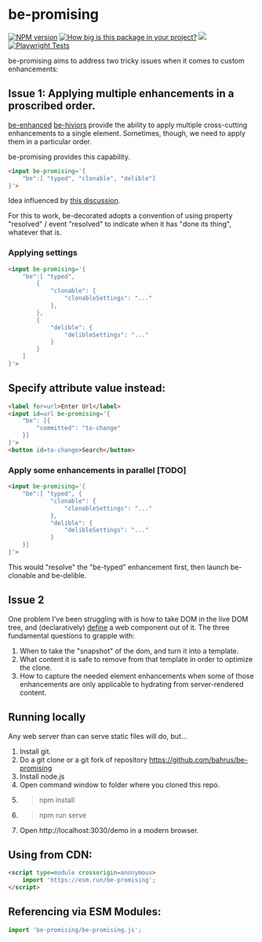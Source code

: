 # be-promising

[![NPM version](https://badge.fury.io/js/be-promising.png)](http://badge.fury.io/js/be-promising)
[![How big is this package in your project?](https://img.shields.io/bundlephobia/minzip/be-promising?style=for-the-badge)](https://bundlephobia.com/result?p=be-promising)
<img src="http://img.badgesize.io/https://cdn.jsdelivr.net/npm/be-promising?compression=gzip">
[![Playwright Tests](https://github.com/bahrus/be-promising/actions/workflows/CI.yml/badge.svg?branch=baseline)](https://github.com/bahrus/be-promising/actions/workflows/CI.yml)

be-promising aims to address two tricky issues when it comes to custom enhancements:

## Issue 1:  Applying multiple enhancements in a proscribed order.

[be-enhanced](https://github.com/bahrus/be-enhanced) [be-hiviors](https://github.com/bahrus/be-hive) provide the ability to apply multiple cross-cutting enhancements to a single element.  Sometimes, though, we need to apply them in a particular order.

be-promising provides this capability.

```html
<input be-promising='{
    "be":[ "typed", "clonable", "delible"]
}'>
```

Idea influenced by [this discussion](https://twitter.com/dan_abramov/status/1563307506482696192).

For this to work, be-decorated adopts a convention of using property "resolved" / event "resolved" to indicate when it has "done its thing", whatever that is.

### Applying settings

```html
<input be-promising='{
    "be":[ "typed", 
        {
            "clonable": {
                "clonableSettings": "..."
            },
        },
        {
            "delible": {
                "delibleSettings": "..."
            }
        }
    ]
}'>
```

## Specify attribute value instead:

```html
<label for=url>Enter Url</label>
<input id=url be-promising='{
    "be": [{
        "committed": "to-change"
    }]
}'>
<button id=to-change>Search</button>
```

### Apply some enhancements in parallel [TODO]

```html
<input be-promising='{
    "be":[ "typed", {
            "clonable": {
                "clonableSettings": "..."
            },
            "delible": {
                "delibleSettings": "..."
            }
    }]
}'>
```

This would "resolve" the "be-typed" enhancement first, then launch be-clonable and be-delible.

## Issue 2

One problem I've been struggling with is how to take DOM in the live DOM tree, and (declaratively) [define](https://github.com/bahrus/be-definitive) a web component out of it.  The three fundamental questions to grapple with:

1.  When to take the "snapshot" of the dom, and turn it into a template.
2.  What content it is safe to remove from that template in order to optimize the clone.
3.  How to capture the needed element enhancements when some of those enhancements are only applicable to hydrating from server-rendered content.

## Running locally

Any web server than can serve static files will do, but...

1.  Install git.
2.  Do a git clone or a git fork of repository https://github.com/bahrus/be-promising
3.  Install node.js
4.  Open command window to folder where you cloned this repo.
5.  > npm install
6.  > npm run serve
7.  Open http://localhost:3030/demo in a modern browser.

## Using from CDN:

```html
<script type=module crossorigin=anonymous>
    import 'https://esm.run/be-promising';
</script>
```

## Referencing via ESM Modules:

```JavaScript
import 'be-promising/be-promising.js';
```
